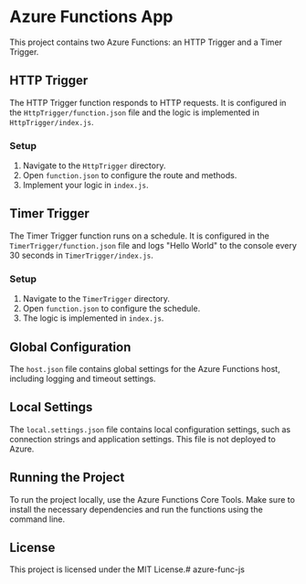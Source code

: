 # Azure Functions App

This project contains two Azure Functions: an HTTP Trigger and a Timer Trigger.

## HTTP Trigger

The HTTP Trigger function responds to HTTP requests. It is configured in the `HttpTrigger/function.json` file and the logic is implemented in `HttpTrigger/index.js`.

### Setup

1. Navigate to the `HttpTrigger` directory.
2. Open `function.json` to configure the route and methods.
3. Implement your logic in `index.js`.

## Timer Trigger

The Timer Trigger function runs on a schedule. It is configured in the `TimerTrigger/function.json` file and logs "Hello World" to the console every 30 seconds in `TimerTrigger/index.js`.

### Setup

1. Navigate to the `TimerTrigger` directory.
2. Open `function.json` to configure the schedule.
3. The logic is implemented in `index.js`.

## Global Configuration

The `host.json` file contains global settings for the Azure Functions host, including logging and timeout settings.

## Local Settings

The `local.settings.json` file contains local configuration settings, such as connection strings and application settings. This file is not deployed to Azure.

## Running the Project

To run the project locally, use the Azure Functions Core Tools. Make sure to install the necessary dependencies and run the functions using the command line.

## License

This project is licensed under the MIT License.# azure-func-js
